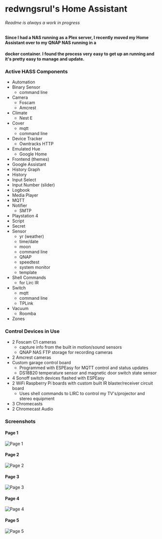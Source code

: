 # redwngsrul's Home Assistant
###### Readme is always a work in progress

#### Since I had a NAS running as a Plex server, I recently moved my Home Assistant over to my QNAP NAS running in a 
#### docker container. I found the process very easy to get up an running and it's pretty easy to manage and update. 

### Active HASS Components
- Automation
- Binary Sensor
  - command line
- Camera
  - Foscam
  - Amcrest
- Climate
  - Nest E
- Cover
  - mqtt
  - command line
- Device Tracker
  - Owntracks HTTP
- Emulated Hue
  - Google Home
- Frontend (themes)
- Google Assistant
- History Graph
- History
- Input Select
- Input Number (slider)
- Logbook
- Media Player
- MQTT
- Notifier
  - SMTP
- Playstation 4
- Script
- Secret
- Sensor
  - yr (weather)
  - time/date
  - moon
  - command line
  - QNAP
  - speedtest
  - system monitor
  - template
- Shell Commands
  - for Lirc IR
- Switch
  - mqtt
  - command line
  - TPLink
- Vacuum
  - Roomba
- Zones

### Control Devices in Use
- 2 Foscam C1 cameras
  - capture info from the built in motion/sound sensors
  - QNAP NAS FTP storage for recording cameras
- 2 Amcrest cameras
- Custom garage control board
  - Programmed with ESPEasy for MQTT control and status updates
  - DS18B20 temperature sensor and magnetic door switch state sensor
- 4 Sonoff switch devices flashed with ESPEasy
- 2 WiFi Raspberry Pi boards with custom built IR blaster/receiver circuit board
  - Uses shell commands to LIRC to control my TV's/projector and stereo equipment
- 3 Chromecasts
- 2 Chromecast Audio


### Screenshots
#### Page 1
![Page 1](https://user-images.githubusercontent.com/33060660/52181681-b11b3600-27c2-11e9-8efe-97320aef8fb0.JPG)
#### Page 2
![Page 2](https://user-images.githubusercontent.com/33060660/52181682-b11b3600-27c2-11e9-863f-29de11a54a87.JPG)
#### Page 3
![Page 3](https://user-images.githubusercontent.com/33060660/52181683-b11b3600-27c2-11e9-8fa9-0d9689f513e9.JPG)
#### Page 4
![Page 4](https://user-images.githubusercontent.com/33060660/52181684-b11b3600-27c2-11e9-8739-03537afbd1bd.JPG)
#### Page 5
![Page 5](https://user-images.githubusercontent.com/33060660/52181685-b11b3600-27c2-11e9-819c-5e829b28264e.JPG)

